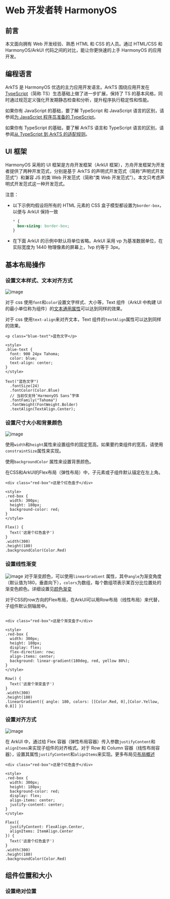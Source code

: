 # Web 开发者转 HarmonyOS

## 前言

本文面向拥有 Web 开发经验、熟悉 HTML 和 CSS 的人员。通过 HTML/CSS 和 HarmonyOS/ArkUI 代码之间的对比，能让你更快速的上手 HarmonyOS 的应用开发。

## 编程语言

ArkTS 是 HarmonyOS 优选的主力应用开发语言。ArkTS 围绕应用开发在[TypeScript](https://www.typescriptlang.org/)（简称 TS）生态基础上做了进一步扩展，保持了 TS 的基本风格，同时通过规范定义强化开发期静态检查和分析，提升程序执行稳定性和性能。

如果你有 JavaScript 的基础，要了解 TypeScript 和 JavaScript 语言的区别，请参阅[为 JavaScript 程序员准备的 TypeScript](https://www.typescriptlang.org/zh/docs/handbook/typescript-in-5-minutes.html)。

如果你有 TypeScript 的基础，要了解 ArkTS 语言和 TypeScript 语言的区别，请参阅[从 TypeScript 到 ArkTS 的适配规则](https://docs.openharmony.cn/pages/v4.1/zh-cn/application-dev/quick-start/typescript-to-arkts-migration-guide.md)。

## UI 框架

HarmonyOS 采用的 UI 框架是方舟开发框架（ArkUI 框架），方舟开发框架为开发者提供了两种开发范式，分别是基于 ArkTS 的声明式开发范式（简称“声明式开发范式”）和兼容 JS 的类 Web 开发范式（简称“类 Web 开发范式”）。本文只考虑声明式开发范式这一种开发范式。

注意：

- 以下示例均假设将所有的 HTML 元素的 CSS 盒子模型都设置为`border-box`，以便与 ArkUI 保持一致
  ```css
  * {
    box-sizing: border-box;
  }
  ```
- 在下面 ArkUI 的示例中默认将单位省略。ArkUI 采用 vp 为基准数据单位，在实际宽度为 1440 物理像素的屏幕上，1vp 约等于 3px。

## 基本布局操作

### 设置文本样式、文本对齐方式

![image](/image/article/01.png)

对于 css 使用`font`和`color`设置文字样式、大小等，Text 组件（ArkUI 中构建 UI 的最小单位称为组件）的[文本通用属性](https://docs.openharmony.cn/pages/v4.1/zh-cn/application-dev/reference/apis-arkui/arkui-ts/ts-universal-attributes-text-style.md)可以达到同样的效果。

对于 css 使用`text-align`来对齐文本，Text 组件的`textAlign`属性可以达到同样的效果。

```html{5-7}
<p class="blue-text">蓝色文字</p>

<style>
.blue-text {
  font: 900 24px Tahoma;
  color: blue;
  text-align: center;
}
</style>
```

```tsx {2-7}
Text("蓝色文字")
  .fontSize(24)
  .fontColor(Color.Blue)
  // 当前仅支持’HarmonyOS Sans’字体
  .fontFamily("Tahoma")
  .fontWeight(FontWeight.Bolder)
  .textAlign(TextAlign.Center);
```

### 设置尺寸大小和背景颜色

![image](/image/article/02.png)

使用`width`和`height`属性来设置组件的固定宽高。如果要约束组件的宽高，请使用`constraintSize`属性来实现。

使用`backgroundColor` 属性来设置背景颜色。

在CSS和ArkUI的Flex布局（弹性布局）中，子元素或子组件默认锚定在左上角。

```html{5-7}
<div class="red-box">这是个红色盒子</div>

<style>
.red-box {
  width: 300px;
  height: 180px;
  background-color: red;
}
</style>
```

```tsx{4-6}
Flex() {
  Text('这是个红色盒子')
}
.width(300)
.height(180)
.backgroundColor(Color.Red)
```

### 设置线性渐变

![image](/image/article/04.png)
对于渐变颜色，可以使用`linearGradient` 属性，其中`angle`为渐变角度（默认值为180，垂直向下），`colors`为数组，每个数组项表示某百分比位置处的渐变色颜色。详细设置见[颜色渐变](https://docs.openharmony.cn/pages/v4.1/zh-cn/application-dev/reference/apis-arkui/arkui-ts/ts-universal-attributes-gradient-color.md)

对于CSS的row方向的Flex布局，在ArkUI可以用Row布局（线性布局）来代替，子组件默认侧轴居中。

```html{8-11}

<div class="red-box">这是个渐变盒子</div>

<style>
.red-box {
  width: 300px;
  height: 180px;
  display: flex;
  flex-direction: row;
  align-items: center;
  background: linear-gradient(180deg, red, yellow 80%);
}
</style>
```

```tsx{1,3,6}
Row() {
  Text('这是个渐变盒子')
}
.width(300)
.height(180)
.linearGradient({ angle: 180, colors: [[Color.Red, 0],[Color.Yellow, 0.8]] })
```

### 设置对齐方式

![image](/image/article/03.png)

在 ArkUI 中，通过给 Flex 容器（弹性布局容器）传入参数`justifyContent`和`alignItems`来实现子组件的对齐格式。对于 Row 和 Column 容器（线性布局容器），设置其属性`justifyContent`和`alignItems`来实现。更多布局见[布局概述](https://docs.openharmony.cn/pages/v4.1/zh-cn/application-dev/ui/arkts-layout-development-overview.md)

```html{8-10}
<div class="red-box">这是个红色盒子</div>

<style>
.red-box {
  width: 300px;
  height: 180px;
  background-color: red;
  display: flex;
  align-items: center;
  justify-content: center;
}
</style>
```

```tsx{2-3}
Flex({
  justifyContent: FlexAlign.Center,
  alignItems: ItemAlign.Center
}) {
  Text('这是个红色盒子')
}
.width(300)
.height(180)
.backgroundColor(Color.Red)
```

## 组件位置和大小

### 设置绝对位置
